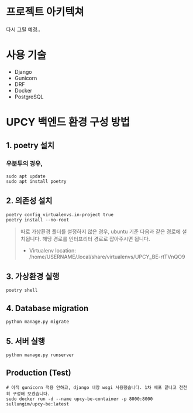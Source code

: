 # 프로젝트 아키텍쳐

다시 그릴 예정..

# 사용 기술
- Django
- Gunicorn
- DRF
- Docker
- PostgreSQL

# UPCY 백엔드 환경 구성 방법
   
## 1. poetry 설치

### 우분투의 경우,
```shell
sudo apt update
sudo apt install poetry
```

## 2. 의존성 설치
```shell
poetry config virtualenvs.in-project true
poetry install --no-root
```

> 따로 가상환경 폴더를 설정하지 않은 경우, ubuntu 기준 다음과 같은 경로에 설치됩니다. 해당 경로를 인터프리터 경로로 잡아주시면 됩니다.
> - Virtualenv location: /home/USERNAME/.local/share/virtualenvs/UPCY_BE-rtTVnQO9

## 3. 가상환경 실행
```shell
poetry shell
```

## 4. Database migration
```shell
python manage.py migrate
```

## 5. 서버 실행
```shell
python manage.py runserver
```

## Production (Test)
```shell
# 아직 gunicorn 적용 안하고, django 내장 wsgi 사용했습니다. 1차 배포 끝나고 천천히 구성해 보겠습니다.
sudo docker run -d --name upcy-be-container -p 8000:8000 sullungim/upcy-be:latest
```